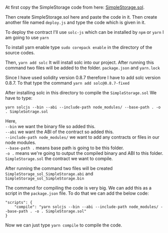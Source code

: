At first copy the SimpleStorage code from here: [SimpleStorage.sol](https://github.com/MohammadRokib/Solidity-Basics/blob/main/contracts/SimpleStorage.sol).

Then create SimpleStorage.sol here and paste the code in it. Then create another file named ```deploy.js``` and type the code which is given in it.

To deploy the contract I'll use ```solc-js``` which can be installed by ```npm``` or ```yarn``` I am going to use ```yarn```

To install yarn enable type ```sudo corepack enable``` in the directory of the source codes.

Then, ```yarn add solc``` It will install solc into our project. After running this command two files will be added to the folder. ```package.json``` and ```yarn.lock```

Since I have used solidity version 0.8.7 therefore I have to add solc version 0.8.7. To that type the command ```yarn add solc@0.8.7-fixed```

After installing solc in this directory to compile the ```SimpleStorage.sol``` We have to type:
```
yarn solcjs --bin --abi --include-path node_modules/ --base-path . -o . SimpleSotrage.sol
```

Here,<br>
```--bin``` we want the binary file so added this.<br>
```--abi``` we want the ABI of the contract so added this.<br>
```--include-path node_modules/``` we want to add any contracts or files in our node modules.<br>
```--base-path .``` means base path is going to be this folder.<br>
```-o .``` means we're going to output the compiled binary and ABI to this folder.<br>
```SimpleStorage.sol``` the contract we want to compile.

After running the command two files will be created ```SimpleStorage_sol_SimpleStorage.abi``` and ```SimpleStorage_sol_SimpleStorage.bin```

The command for compiling the code is very big. We can add this as a script in the ```package.json``` file. To do that we can add the below code:
```
"scripts": {
    "compile": "yarn solcjs --bin --abi --include-path node_modules/ --base-path . -o . SimpleStorage.sol"
}
```
Now we can just type ```yarn compile``` to compile the code.